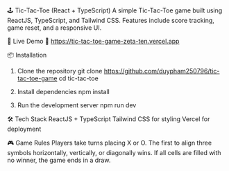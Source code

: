 🕹️ Tic-Tac-Toe (React + TypeScript)
A simple Tic-Tac-Toe game built using ReactJS, TypeScript, and Tailwind CSS.
Features include score tracking, game reset, and a responsive UI.

🚀 Live Demo
🔗 https://tic-tac-toe-game-zeta-ten.vercel.app

📦 Installation

1. Clone the repository
   git clone https://github.com/duypham250796/tic-tac-toe-game
   cd tic-tac-toe

3. Install dependencies
   npm install

4. Run the development server
   npm run dev

🛠️ Tech Stack
ReactJS + TypeScript
Tailwind CSS for styling
Vercel for deployment

🎮 Game Rules
Players take turns placing X or O.
The first to align three symbols horizontally, vertically, or diagonally wins.
If all cells are filled with no winner, the game ends in a draw.
